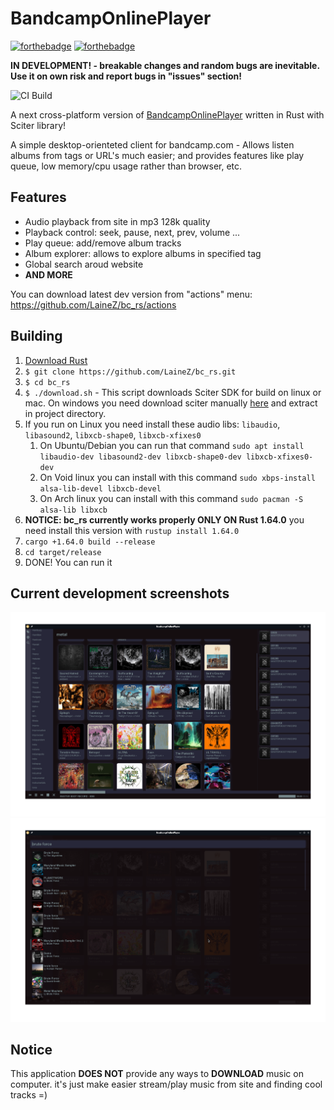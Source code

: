 # BandcampOnlinePlayer
[![forthebadge](https://forthebadge.com/images/badges/powered-by-black-magic.svg)](https://forthebadge.com)
[![forthebadge](https://forthebadge.com/images/badges/60-percent-of-the-time-works-every-time.svg)](https://forthebadge.com)


**IN DEVELOPMENT! - breakable changes and random bugs are inevitable. Use it on own risk and report bugs in "issues" section!**

![CI Build](https://github.com/LaineZ/bc_rs/workflows/CI%20Build/badge.svg)

A next cross-platform version of [BandcampOnlinePlayer](https://github.com/LaineZ/BandcampOnlinePlayer) written in Rust with Sciter library!

A simple desktop-orienteted client for bandcamp.com - Allows listen albums from tags or URL's much easier; and provides features like play queue, low memory/cpu usage rather than browser, etc.

## Features

* Audio playback from site in mp3 128k quality
* Playback control: seek, pause, next, prev, volume ...
* Play queue: add/remove album tracks
* Album explorer: allows to explore albums in specified tag
* Global search aroud website
* **AND MORE**

You can download latest dev version from "actions" menu:
https://github.com/LaineZ/bc_rs/actions

<!-- ## Installation
If you have [https://crates.io/](cargo) installed. bc-rs can be installed using this commands:

1. If you run on Linux you need install these audio libs: ``libaudio``, ``libasound2``, ``libxcb-shape0-dev``, ``libxcb-xfixes0-dev``
   1. On Ubuntu/Debian you can install with this command: ``sudo apt install libaudio-dev libasound2-dev libxcb-shape0-dev libxcb-xfixes0-dev``
   2. On Void linux you can install with this command ``sudo xbps-install alsa-lib-devel libxcb-devel``
2. Run this command: ``cargo install --git https://github.com/LaineZ/bc_rs.git``
3. DONE! You can run it with ``bc_rs`` command -->

## Building

1. [Download Rust](https://www.rust-lang.org/learn/get-started)
2. ```$ git clone https://github.com/LaineZ/bc_rs.git```
3. ```$ cd bc_rs```
4. ```$ ./download.sh``` - This script downloads Sciter SDK for build on linux or mac. On windows you need download sciter manually [here](https://gitlab.com/sciter-engine/sciter-js-sdk/-/archive/4.4.9.3/sciter-js-sdk-4.4.9.3.zip) and extract in project directory.
5. If you run on Linux you need install these audio libs: ``libaudio``, ``libasound2``, ``libxcb-shape0``, ``libxcb-xfixes0``
   1. On Ubuntu/Debian you can run that command ``sudo apt install libaudio-dev libasound2-dev libxcb-shape0-dev libxcb-xfixes0-dev``
   2. On Void linux you can install with this command ``sudo xbps-install alsa-lib-devel libxcb-devel``
   3. On Arch linux you can install with this command ``sudo pacman -S alsa-lib libxcb``
6. **NOTICE: bc_rs currently works properly ONLY ON Rust 1.64.0** you need install this version with ``rustup install 1.64.0``
6. ```cargo +1.64.0 build --release```
7. ```cd target/release```
8. DONE! You can run it

## Current development screenshots

![bc](/resources/screenshot1.png)
![bc](/resources/screenshot2.png)

## Notice
This application **DOES NOT** provide any ways to **DOWNLOAD** music on computer. it's just make easier stream/play music from site and finding cool tracks =)